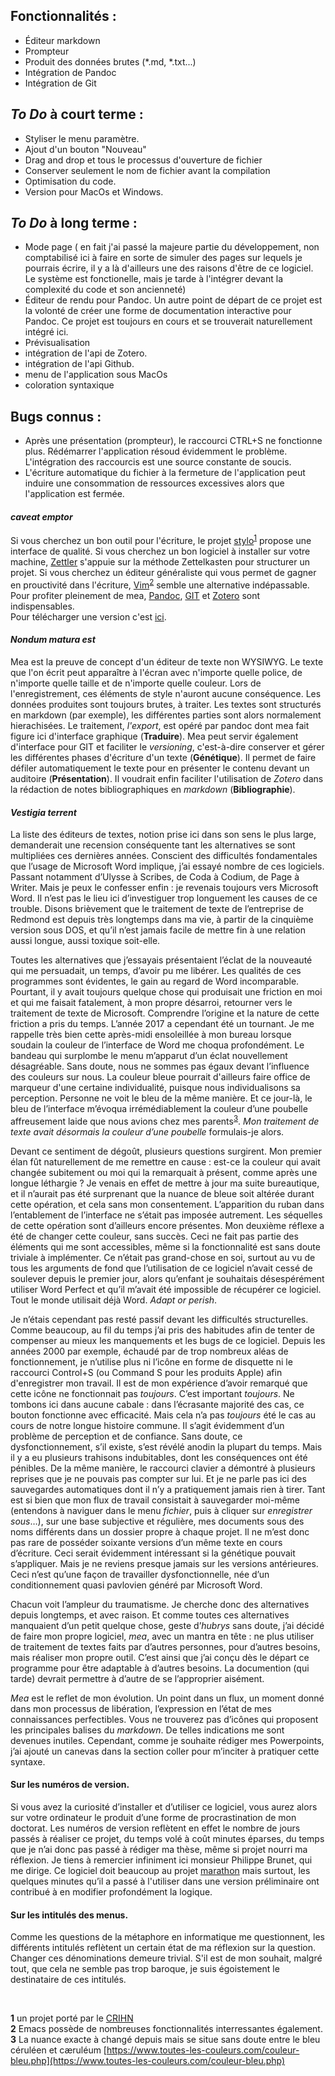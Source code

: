 ## Fonctionnalités :
- Éditeur markdown
- Prompteur
- Produit des données brutes (*.md, *.txt...)
- Intégration de Pandoc
- Intégration de Git


## _To Do_ à court terme :
- Styliser le menu paramètre.
- Ajout d'un bouton "Nouveau"
- Drag and drop et tous le processus d'ouverture de fichier
- Conserver seulement le nom de fichier avant la compilation
- Optimisation du code.
- Version pour MacOs et Windows.

## _To Do_ à long terme : 
- Mode page ( en fait j'ai passé la majeure partie du développement, non comptabilisé ici à faire en sorte de simuler des pages sur lequels je pourrais écrire, il y a là d'ailleurs une des raisons d'être de ce logiciel. Le système est fonctionelle, mais je tarde à l'intégrer devant la complexité du code et son ancienneté)
- Éditeur de rendu pour Pandoc. Un autre point de départ de ce projet est la volonté de créer une forme de documentation interactive pour Pandoc. Ce projet est toujours en cours et se trouverait naturellement intégré ici.
- Prévisualisation
- intégration de l'api de Zotero.
- intégration de l'api Github.
- menu de l'application sous MacOs
- coloration syntaxique


## Bugs connus :
- Après une présentation (prompteur), le raccourci CTRL+S ne fonctionne plus. Rédémarrer l'application résoud évidemment le problème. L'intégration des raccourcis est une source constante de soucis.
- L'écriture automatique du fichier à la fermeture de l'application peut induire une consommation de ressources excessives alors que l'application est fermée.

#### _caveat emptor_
Si vous cherchez un bon outil pour l'écriture, le projet [stylo](https://stylo.huma-num.fr/login)<sup>[1](#f1)</sup> propose une interface de qualité. Si vous cherchez un bon logiciel à installer sur votre machine, [Zettler](https://www.zettlr.com/) s'appuie sur la méthode Zettelkasten pour structurer un projet. Si vous cherchez un éditeur généraliste qui vous permet de gagner en prouctivité dans l'écriture, [Vim](https://www.vim.org/)<sup>[2](#f2)</sup> semble une alternative indépassable.
Pour profiter pleinement de mea, [Pandoc](https://pandoc.org/installing.html), [GIT](https://git-scm.com/downloads) et [Zotero](https://www.zotero.org/download/) sont indispensables. <br>
Pour télécharger une version c'est [ici](https://github.com/jdehut/mea/releases).
 
#### _Nondum matura est_
Mea est la preuve de concept d'un éditeur de texte non WYSIWYG. Le texte que l'on écrit peut apparaître à l'écran avec n'importe quelle police, de n'importe quelle taille et de n'importe quelle couleur. Lors de l'enregistrement, ces éléments de style n'auront aucune conséquence. Les données produites sont toujours brutes, à traiter. Les textes sont structurés en markdown (par exemple), les différentes parties sont alors normalement hierachisées. Le traitement, _l'export_, est opéré par pandoc dont mea fait figure ici d'interface graphique (**Traduire**). Mea peut servir également d'interface pour GIT et faciliter le _versioning_, c'est-à-dire conserver et gérer les différentes phases d'écriture d'un texte (**Génétique**). Il permet de faire défiler automatiquement le texte pour en présenter le contenu devant un auditoire (**Présentation**). Il voudrait enfin faciliter l'utilisation de _Zotero_ dans la rédaction de notes bibliographiques en _markdown_ (**Bibliographie**).

#### _Vestigia terrent_
La liste des éditeurs de textes, notion prise ici dans son sens le plus large, demanderait une recension conséquente tant les alternatives se sont multipliées ces dernières années. Conscient des difficultés fondamentales que l’usage de Microsoft Word implique, j’ai essayé nombre de ces logiciels. Passant notamment d’Ulysse à Scribes, de Coda à Codium, de Page à Writer. Mais je peux le confesser enfin : je revenais toujours vers Microsoft Word. Il n’est pas le lieu ici d’investiguer trop longuement les causes de ce trouble. Disons brièvement que le traitement de texte de l’entreprise de Redmond est depuis très longtemps dans ma vie, à partir de la cinquième version sous DOS, et qu’il n’est jamais facile de mettre fin à une relation aussi longue, aussi toxique soit-elle. 


Toutes les alternatives que j’essayais présentaient l’éclat de la nouveauté qui me persuadait, un temps, d’avoir pu me libérer. Les qualités de ces programmes sont évidentes, le gain au regard de Word incomparable. Pourtant, il y avait toujours quelque chose qui produisait une friction en moi et qui me faisait fatalement, à mon propre désarroi, retourner vers le traitement de texte de Microsoft. Comprendre l’origine et la nature de cette friction a pris du temps. L’année 2017 a cependant été un tournant. Je me rappelle très bien cette après-midi ensoleillée à mon bureau lorsque soudain la couleur de l’interface de Word me choqua profondément. Le bandeau qui surplombe le menu m’apparut d’un éclat nouvellement désagréable. Sans doute, nous ne sommes pas égaux devant l’influence des couleurs sur nous. La couleur bleue pourrait d'ailleurs faire office de marqueur d'une certaine individualité, puisque nous individualisons sa perception. Personne ne voit le bleu de la même manière. Et ce jour-là, le bleu de l’interface m’évoqua irrémédiablement la couleur d’une poubelle affreusement laide que nous avions chez mes parents<sup>[3](#f3)</sup>. _Mon traitement de texte avait désormais la couleur d’une poubelle_ formulais-je alors.


Devant ce sentiment de dégoût, plusieurs questions surgirent. Mon premier élan fût naturellement de me remettre en cause : est-ce la couleur qui avait changée subitement ou moi qui la remarquait à présent, comme après une longue léthargie ? Je venais en effet de mettre à jour ma suite bureautique, et il n’aurait pas été surprenant que la nuance de bleue soit altérée durant cette opération, et cela sans mon consentement. L’apparition du ruban dans l’entablement de l’interface ne s’était pas imposée autrement. Les séquelles de cette opération sont d’ailleurs encore présentes. Mon deuxième réflexe a été de changer cette couleur, sans succès. Ceci ne fait pas partie des éléments qui me sont accessibles, même si la fonctionnalité est sans doute triviale à implémenter. Ce n’était pas grand-chose en soi, surtout au vu de tous les arguments de fond que l’utilisation de ce logiciel n’avait cessé de soulever depuis le premier jour, alors qu’enfant je souhaitais désespérément utiliser Word Perfect et qu’il m’avait été impossible de récupérer ce logiciel. Tout le monde utilisait déjà Word. _Adapt or perish_. 


Je n’étais cependant pas resté passif devant les difficultés structurelles. Comme beaucoup, au fil du temps j’ai pris des habitudes afin de tenter de compenser au mieux les manquements et les bugs de ce logiciel. Depuis les années 2000 par exemple, échaudé par de trop nombreux aléas de fonctionnement, je n’utilise plus ni l’icône en forme de disquette ni le raccourci Control+S (ou Command S pour les produits Apple) afin d'enregistrer mon travail. Il est de mon expérience d’avoir remarqué que cette icône ne fonctionnait pas _toujours_. C’est important _toujours_. Ne tombons ici dans aucune cabale : dans l’écrasante majorité des cas, ce bouton fonctionne avec efficacité. Mais cela n’a pas _toujours_ été le cas au cours de notre longue histoire commune. Il s’agit évidemment d’un problème de perception et de confiance. Sans doute, ce dysfonctionnement, s’il existe, s’est révélé anodin la plupart du temps. Mais il y a eu plusieurs trahisons indubitables, dont les conséquences ont été pénibles. De la même manière, le raccourci clavier a démontré à plusieurs reprises que je ne pouvais pas compter sur lui. Et je ne parle pas ici des sauvegardes automatiques dont il n’y a pratiquement jamais rien à tirer. Tant est si bien que mon flux de travail consistait à sauvegarder moi-même (entendons à naviguer dans le menu _fichier_, puis à cliquer sur _enregistrer sous_…), sur une base subjective et régulière, mes documents sous des noms différents dans un dossier propre à chaque projet. Il ne m’est donc pas rare de posséder soixante versions d’un même texte en cours d’écriture. Ceci serait évidemment intéressant si la génétique pouvait s’appliquer. Mais je ne reviens presque jamais sur les versions antérieures. Ceci n’est qu’une façon de travailler dysfonctionnelle, née d’un conditionnement quasi pavlovien généré par Microsoft Word. 


Chacun voit l’ampleur du traumatisme. Je cherche donc des alternatives depuis longtemps, et avec raison. Et comme toutes ces alternatives manquaient d’un petit quelque chose, geste d’_hubrys_ sans doute, j’ai décidé de faire mon propre logiciel, _mea_, avec un mantra en tête : ne plus utiliser de traitement de textes faits par d’autres personnes, pour d’autres besoins, mais réaliser mon propre outil. C’est ainsi que j’ai conçu dès le départ ce programme pour être adaptable à d’autres besoins. La documention (qui tarde) devrait permettre à d’autre de se l’approprier aisément. 


_Mea_ est le reflet de mon évolution. Un point dans un flux, un moment donné dans mon processus de libération, l’expression en l’état de mes connaissances perfectibles. Vous ne trouverez pas d’icônes qui proposent les principales balises du _markdown_. De telles indications me sont devenues inutiles. Cependant, comme je souhaite rédiger mes Powerpoints, j’ai ajouté un canevas dans la section coller pour m’inciter à pratiquer cette syntaxe.


#### Sur les numéros de version. 
Si vous avez la curiosité d’installer et d’utiliser ce logiciel, vous aurez alors sur votre ordinateur le produit d’une forme de procrastination de mon doctorat. Les numéros de version reflètent en effet le nombre de jours passés à réaliser ce projet, du temps volé à coût minutes éparses, du temps que je n’ai donc pas passé à rédiger ma thèse, même si projet nourri ma réflexion. Je tiens à remercier infiniment ici monsieur Philippe Brunet, qui me dirige. Ce logiciel doit beaucoup au projet [marathon](https://www.demodocos.fr/ch2.html) mais surtout, les quelques minutes qu’il a passé à l'utiliser dans une version préliminaire ont contribué à en modifier profondément la logique.  


#### Sur les intitulés des menus. 
Comme les questions de la métaphore en informatique me questionnent, les différents intitulés reflètent un certain état de ma réflexion sur la question. Changer ces dénominations demeure trivial. S'il est de mon souhait, malgré tout, que cela ne semble pas trop baroque, je suis égoistement le destinataire de ces intitulés.







 

<b id="f1">1</b> un projet porté par le [CRIHN](https://www.crihn.org/)<br>
<b id="f2">2</b> Emacs possède de nombreuses fonctionnalités interressantes également.<br>
<b id="f3">3</b> La nuance exacte à changé depuis mais se situe sans doute entre le bleu céruléen et cæruléum [https://www.toutes-les-couleurs.com/couleur-bleu.php](https://www.toutes-les-couleurs.com/couleur-bleu.php)<br>




